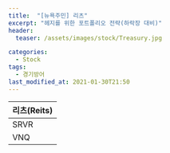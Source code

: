 ```yaml
---
title:  "[뉴욕주민] 리츠"
excerpt: "헤지를 위한 포트폴리오 전략(하락장 대비)"
header:
  teaser: /assets/images/stock/Treasury.jpg

categories:
  - Stock
tags:
  - 경기방어
last_modified_at: 2021-01-30T21:50
---
```



|		<center>리츠(Reits)</center>			|
| :------------------------------------------------------------	|
| SRVR						|
| VNQ					 	|



